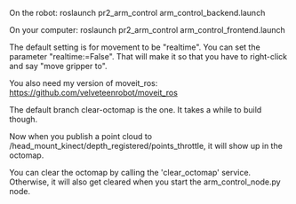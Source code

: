 On the robot:
roslaunch pr2_arm_control arm_control_backend.launch

On your computer:
roslaunch pr2_arm_control arm_control_frontend.launch

The default setting is for movement to be "realtime". You can set the parameter "realtime:=False". That will make it so that you have to right-click and say "move gripper to".

You also need my version of moveit_ros: https://github.com/velveteenrobot/moveit_ros

The default branch clear-octomap is the one. It takes a while to build though. 

Now when you publish a point cloud to /head_mount_kinect/depth_registered/points_throttle, it will show up in the octomap. 

You can clear the octomap by calling the 'clear_octomap' service. Otherwise, it will also get cleared when you start the arm_control_node.py node. 

